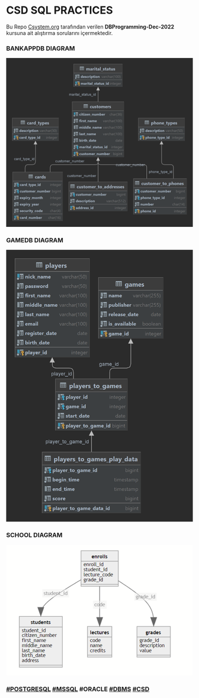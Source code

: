 

# CSD SQL PRACTICES

Bu Repo [Csystem.org](https://csystem.org) tarafından verilen **DBProgramming-Dec-2022** kursuna ait alıştırma sorularını içermektedir.

### BANKAPPDB DIAGRAM

![csd_bankappdb_diagram](csd_bankappdb_diagram.png)
### GAMEDB DIAGRAM
![csd_bankappdb_diagram](csd_gamedb_diagram.png)

### SCHOOL DIAGRAM

![csd_school_db_diagram](csd_school_db_diagram.png)





### [#POSTGRESQL](https://github.com/topics/postgresql) [#MSSQL](https://github.com/topics/mssql) #ORACLE [#DBMS](https://github.com/topics/dbms) [#CSD](https://csystem.org)